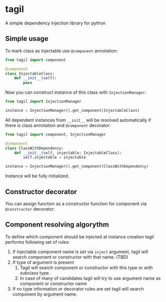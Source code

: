 # tagil

A simple dependency injection library for python

## Simple usage

To mark class as injectable use `@component` annotation:

```python
from tagil import component

@component
class InjectableClass:
    def __init__(self):
        pass
```

Now you can construct instance of this class with `InjectionManager`:

```python
from tagil import InjectionManager

instance = InjectionManager().get_component(InjectableClass)
```

All dependent instances from `__init__` will be resolved automatically if there is class annotation and `@component` 
decorator:

```python
from tagil import component, InjectionManager

@component
class ClassWithDependency:
    def __init__(self, injectable: InjectableClass):
        self.injectable = injectable

instance = InjectionManager().get_component(ClassWithDependency)
```

Instance will be fully initialized.

## Constructor decorator

You can assign function as a constructor function for component via `@constructor` decorator:



## Component resolving algorythm

To define which component should be injected at instance creation tagil performs following set of rules:

1. If injectable component name is set via `inject` argument, tagil will search component or constructor with that name. (TBD)
2. If type of argument is present 
   1. Tagil will search component or constructor with this type or with subclass type.
   2. In case of many of candidates tagil will try to use argument name as component or constructor name
3. If no type information or decorator rules are set tagil will search component by argument name.

